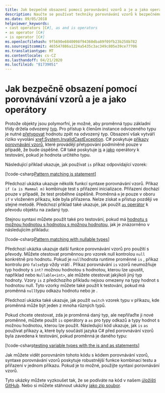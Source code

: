 ```yaml
---
title: Jak bezpečně obsazení pomocí porovnávání vzorů a je a jako operátory
description: Naučte se používat techniky porovnávání vzorů k bezpečnému přetypování proměnných na jiný typ. Můžete použít porovnávání vzorů, stejně jako is a jako operátory bezpečně převést typy.
ms.date: 09/05/2018
helpviewer_keywords:
- cast operators [C#], as and is operators
- as operator [C#]
- is operator [C#]
ms.openlocfilehash: 9f5690e6840098f94360dba89f09fb23b258b782
ms.sourcegitcommit: 465547886a1224a5435c3ac349c805e39ce77706
ms.translationtype: MT
ms.contentlocale: cs-CZ
ms.lasthandoff: 04/21/2020
ms.locfileid: "81739051"
---
```

# <a name="how-to-safely-cast-by-using-pattern-matching-and-the-is-and-as-operators"></a>Jak bezpečně obsazení pomocí porovnávání vzorů a je a jako operátory

Protože objekty jsou polymorfní, je možné, aby proměnná typu základní třídy držela odvozený [typ](../programming-guide/types/index.md). Pro přístup k členům instance odvozeného typu je nutné [přetypovat](../programming-guide/types/casting-and-type-conversions.md) hodnotu zpět na odvozený typ. Obsazení však vytváří riziko vyvolání <xref:System.InvalidCastException>. C# poskytuje [příkazy porovnávání vzorů,](../pattern-matching.md) které provádějí přetypování podmíněně pouze v případě, že bude úspěšné. C# také poskytuje [is](../language-reference/operators/type-testing-and-cast.md#is-operator) a [jako](../language-reference/operators/type-testing-and-cast.md#as-operator) operátory k testování, pokud je hodnota určitého typu.

Následující příklad ukazuje, jak používat `is` příkaz odpovídající vzorek:

[!code-csharp[Pattern matching is statement](../../../samples/snippets/csharp/how-to/safelycast/patternmatching/Program.cs#PatternMatchingIs)]

Předchozí ukázka ukazuje několik funkcí syntaxe porovnávání vzorů. Příkaz `if (a is Mammal m)` kombinuje test s přiřazení inicializace. Přiřazení dochází pouze v případě, že test proběhne úspěšně. Proměnná `m` je pouze v oboru `if` v vloženém příkazu, kde byla přiřazena. Nelze získat `m` přístup později ve stejné metodě. Předchozí příklad také ukazuje, jak použít [ `as` operátor](../language-reference/operators/type-testing-and-cast.md#as-operator) k převodu objektu na zadaný typ.

Stejnou syntaxi můžete použít také pro testování, pokud má [hodnotu s možnou hodnotou s hodnotou s možnou hodnotou,](../language-reference/builtin-types/nullable-value-types.md) jak je znázorněno v následujícím příkladu:

[!code-csharp[Pattern matching with nullable types](../../../samples/snippets/csharp/how-to/safelycast/nullablepatternmatching/Program.cs#PatternMatchingNullable)]

Předchozí ukázka ukazuje další funkce porovnávání vzorů pro použití s převody. Můžete otestovat proměnnou pro vzorek null kontrolou `null` konkrétně pro hodnotu. Pokud je `null`hodnota runtime proměnné `is` , příkaz kontrolu pro `false`typ vždy vrátí . Příkaz porovnávání `is` vzorů neumožňuje typ hodnoty s `int?` možnou hodnotou s hodnotou, kterou lze upustit, například nebo `Nullable<int>`, ale můžete otestovat jakýkoli jiný typ hodnoty. Vzory `is` z předchozího příkladu nejsou omezeny na typy hodnot s hodnotou null. Tyto vzorky můžete také použít k testování, pokud má proměnná `null`typu odkazu hodnotu nebo je .

Předchozí ukázka také ukazuje, jak použít `switch` vzorek typu v příkazu, kde proměnná může být jeden z mnoha různých typů.

Pokud chcete otestovat, zda je proměnná daný typ, ale nepřiřaďte ji nové proměnné, můžete použít `is` operátory a `as` pro typy odkazů a typy hodnot s možnou hodnotou, kterou lze použít. Následující kód ukazuje, jak `is` `as` používat příkazy a, které byly součástí jazyka C# před porovnávání vzorů byla zavedena k testování, pokud proměnná je daného typu:

[!code-csharp[testing variable types with the is and as statements](../../../samples/snippets/csharp/how-to/safelycast/asandis/Program.cs#IsAndAs)]

Jak můžete vidět porovnáním tohoto kódu s kódem porovnávání vzorů, syntaxe porovnávání vzorů poskytuje robustnější funkce kombinací testu a přiřazení v jednom příkazu. Pokud je to možné, použijte syntaxi porovnávání vzorů.

Tyto ukázky můžete vyzkoušet tak, že se podíváte na kód v našem [úložišti GitHub](https://github.com/dotnet/docs/tree/master/samples/snippets/csharp/how-to/safelycast). Nebo si můžete stáhnout ukázky [jako zip soubor](../../../samples/snippets/csharp/how-to/safelycast.zip).
